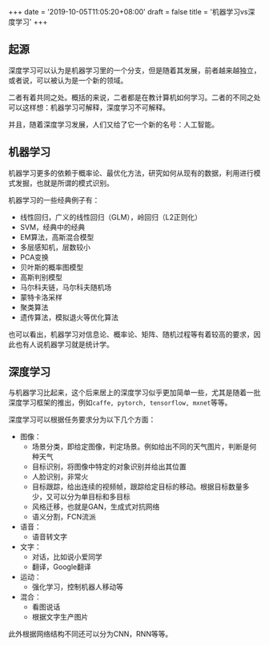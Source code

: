 +++
date = '2019-10-05T11:05:20+08:00'
draft = false
title = '机器学习vs深度学习'
+++
<!--more-->
## 起源

深度学习可以认为是机器学习里的一个分支，但是随着其发展，前者越来越独立，或者说，可以被认为是一个新的领域。

二者有着共同之处。概括的来说，二者都是在教计算机如何学习。二者的不同之处可以这样想：机器学习可解释，深度学习不可解释。

并且，随着深度学习发展，人们又给了它一个新的名号：人工智能。

## 机器学习

机器学习更多的依赖于概率论、最优化方法，研究如何从现有的数据，利用进行模式发掘，也就是所谓的模式识别。

机器学习的一些经典例子有：

- 线性回归，广义的线性回归（GLM），岭回归（L2正则化）
- SVM，经典中的经典
- EM算法，高斯混合模型
- 多层感知机，层数较小
- PCA变换
- 贝叶斯的概率图模型
- 高斯判别模型
- 马尔科夫链，马尔科夫随机场
- 蒙特卡洛采样
- 聚类算法
- 遗传算法，模拟退火等优化算法

也可以看出，机器学习对信息论、概率论、矩阵、随机过程等有着较高的要求，因此也有人说机器学习就是统计学。

## 深度学习

与机器学习比起来，这个后来居上的深度学习似乎更加简单一些，尤其是随着一批深度学习框架的推出，例如`caffe, pytorch, tensorflow, mxnet`等等。

深度学习可以根据任务要求分为以下几个方面：

- 图像：
    - 场景分类，即给定图像，判定场景。例如给出不同的天气图片，判断是何种天气
    - 目标识别，将图像中特定的对象识别并给出其位置
    - 人脸识别，非常火
    - 目标跟踪，给出连续的视频帧，跟踪给定目标的移动。根据目标数量多少，又可以分为单目标和多目标
    - 风格迁移，也就是GAN，生成式对抗网络
    - 语义分割，FCN流派
- 语音：
    - 语音转文字
- 文字：
    - 对话，比如说小爱同学
    - 翻译，Google翻译
- 运动：
    - 强化学习，控制机器人移动等
- 混合：
    - 看图说话
    - 根据文字生产图片

此外根据网络结构不同还可以分为CNN，RNN等等。